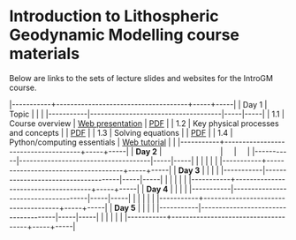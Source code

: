 Introduction to Lithospheric Geodynamic Modelling course materials
==================================================================

Below are links to the sets of lecture slides and websites for the IntroGM course.

|-----------+-------------------------------------+-----+-----|
| Day 1     | Topic                               |     |     |
|-----------|-------------------------------------|-----|-----|
| 1.1       | Course overview                     | [Web presentation](https://introgm.github.io/slides/course-overview/) | [PDF](https://introgm.github.io/slides/course-overview/01-Course-overview.pdf) |
| 1.2       | Key physical processes and concepts |     | [PDF](https://introgm.github.io/slides/key-physical-processes-and-concepts/02-Key-physical-processes-and-concepts.pdf) |
| 1.3       | Solving equations                   |     | [PDF](https://introgm.github.io/slides/solving-equations/03-Solving-equations.pdf) |
| 1.4       | Python/computing essentials         | [Web tutorial](https://introgm.github.io/lessons/python_essentials.html) |     |
|-----------+-------------------------------------+-----+-----|
| **Day 2** |                                     |     |     |
|-----------|-------------------------------------|-----|-----|
|           |                                     |     |     |
|-----------+-------------------------------------+-----+-----|
| **Day 3** |                                     |     |     |
|-----------|-------------------------------------|-----|-----|
|           |                                     |     |     |
|-----------+-------------------------------------+-----+-----|
| **Day 4** |                                     |     |     |
|-----------|-------------------------------------|-----|-----|
|           |                                     |     |     |
|-----------+-------------------------------------+-----+-----|
| **Day 5** |                                     |     |     |
|-----------|-------------------------------------|-----|-----|
|           |                                     |     |     |
|-----------+-------------------------------------+-----+-----|
